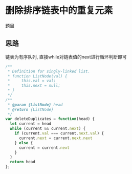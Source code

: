 # 删除排序链表中的重复元素

[题目](https://leetcode-cn.com/problems/remove-duplicates-from-sorted-list/)

## 思路
链表为有序队列, 直接while对链表值的next进行循环判断即可

```javascript
/**
 * Definition for singly-linked list.
 * function ListNode(val) {
 *     this.val = val;
 *     this.next = null;
 * }
 */
/**
 * @param {ListNode} head
 * @return {ListNode}
 */
var deleteDuplicates = function(head) {
  let current = head
  while (current && current.next) {
    if (current.val === current.next.val) {
      current.next = current.next.next
    } else {
      current = current.next
    }
  }
  return head
};
```